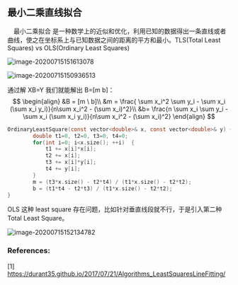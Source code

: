 ## 最小二乘直线拟合

　最小二乘拟合 是一种数学上的近似和优化，利用已知的数据得出一条直线或者曲线，使之在坐标系上与已知数据之间的距离的平方和最小。TLS(Total Least Squares) vs OLS(Ordinary Least Squares)

![image-20200715151613078](C:\Users\Whtest\AppData\Roaming\Typora\typora-user-images\image-20200715151613078.png)







![image-20200715150936513](C:\Users\Whtest\AppData\Roaming\Typora\typora-user-images\image-20200715150936513.png)



通过解 XB=Y 我们就能解出 B=[m b]：
$$
\begin{align}
&B = [m \ b]\\
&m = \frac{ \sum x_i^2 \sum y_i - \sum x_i (\sum x_i y_i)}{n\sum x_i^2 - (\sum x_i)^2}\\
&b= \frac{n \sum x_i \sum y_i - \sum x_i (\sum x_i y_i)}{n\sum x_i^2 - (\sum x_i)^2}
\end{align}
$$


```c
OrdinaryLeastSquare(const vector<double>& x, const vector<double>& y) {
        double t1=0, t2=0, t3=0, t4=0;  
        for(int i=0; i<x.size(); ++i)  { 
            t1 += x[i]*x[i];  
            t2 += x[i];  
            t3 += x[i]*y[i];  
            t4 += y[i];  
        }
        m = (t3*x.size() - t2*t4) / (t1*x.size() - t2*t2);
        b = (t1*t4 - t2*t3) / (t1*x.size() - t2*t2);
}
```



OLS 这种 least square 存在问题，比如针对垂直线段就不行，于是引入第二种 Total Least Square。

![image-20200715152134782](C:\Users\Whtest\AppData\Roaming\Typora\typora-user-images\image-20200715152134782.png)





### References:

[1] https://durant35.github.io/2017/07/21/Algorithms_LeastSquaresLineFitting/